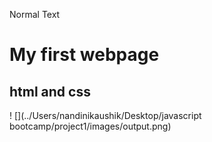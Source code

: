 Normal Text

# My first webpage
## html and css

! [](../Users/nandinikaushik/Desktop/javascript bootcamp/project1/images/output.png)
